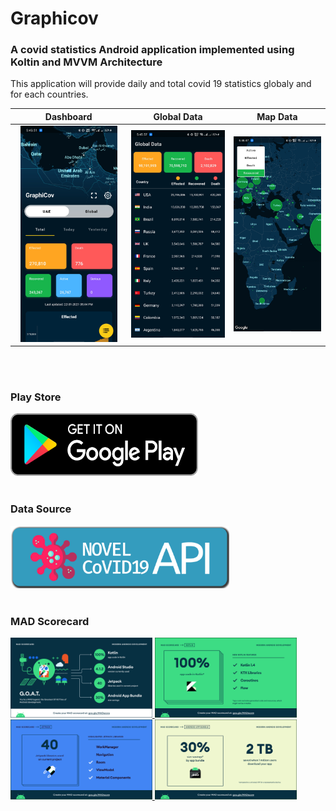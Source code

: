 # Graphicov
### A covid statistics Android application implemented using Koltin and MVVM Architecture

This application will provide daily and total covid 19 statistics globaly and for each countries.


Dashboard          |  Global Data        |  Map Data
:-----------------:|:-------------------:|:-------------------:
<img src="dashboard.jpg" width="90%"></img>|<img src="global_data.jpg" width="100%"></img>|<img src="map.jpg" width="100%"></img>

<br/><br/>
### Play Store
<a href="https://play.google.com/store/apps/details?id=com.appat.graphicov" target="_blank">
<img src="google-play-badge.png" width="300" height="100" >
</a>
<br/><br/>

### Data Source
<a href="https://disease.sh/docs/" target="_blank">
<img src="diseases_logo.png" style="background-color:red;" width="350" height="100" >
</a>
<br/><br/>

### MAD Scorecard  
<a href="https://madscorecard.withgoogle.com/scorecards/2942804448/" target="_blank">
<img src="MadScore/summary.png" width="45%"></img> 
<img src="MadScore/kotlin.png" width="45%"></img>
<img src="MadScore/jetpack.png" width="45%"></img>
<img src="MadScore/app_bundle.png" width="45%"></img>
</a>

